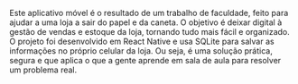 Este aplicativo móvel é o resultado de um trabalho de faculdade, feito para ajudar a uma loja a sair do papel e da caneta. 
O objetivo é deixar digital à gestão de vendas e estoque da loja, tornando tudo mais fácil e organizado.
O projeto foi desenvolvido em React Native e usa SQLite para salvar as informações no próprio celular da loja. 
Ou seja, é uma solução prática, segura e que aplica o que a gente aprende em sala de aula para resolver um problema real.
